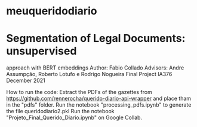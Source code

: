 # meuqueridodiario

# Segmentation of Legal Documents: unsupervised
approach with BERT embeddings
Author: Fabio Collado
Advisors: Andre Assumpção, Roberto Lotufo e Rodrigo Nogueira
Final Project IA376
December 2021


How to run the code:
Extract the PDFs of the gazettes from https://github.com/rennerocha/querido-diario-api-wrapper and place tham in the "pdfs" folder.
Run the notebook "processing_pdfs.ipynb" to generate the file queridodiario2.pkl
Run the notebook "Projeto_Final_Querido_Diario.ipynb" on Google Collab.
